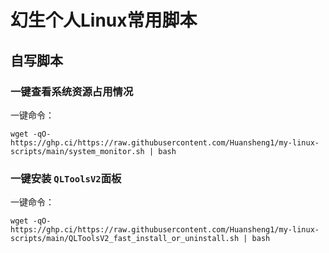# 幻生个人Linux常用脚本

## 自写脚本
### 一键查看系统资源占用情况
一键命令：

`wget -qO- https://ghp.ci/https://raw.githubusercontent.com/Huansheng1/my-linux-scripts/main/system_monitor.sh | bash`
### 一键安装 `QLToolsV2`面板
一键命令：

`wget -qO- https://ghp.ci/https://raw.githubusercontent.com/Huansheng1/my-linux-scripts/main/QLToolsV2_fast_install_or_uninstall.sh | bash`
